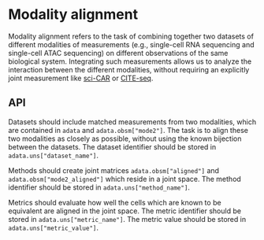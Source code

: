 # Modality alignment

Modality alignment refers to the task of combining together two datasets of different modalities of measurements (e.g., single-cell RNA sequencing and single-cell ATAC sequencing) on different observations of the same biological system. Integrating such measurements allows us to analyze the interaction between the different modalities, without requiring an explicitly joint measurement like [sci-CAR](https://doi.org/10.1126/science.aau0730) or [CITE-seq](https://doi.org/10.1038/nmeth.4380).

## API

Datasets should include matched measurements from two modalities, which are contained in `adata` and `adata.obsm["mode2"]`. The task is to align these two modalities as closely as possible, without using the known bijection between the datasets. The dataset identifier should be stored in `adata.uns["dataset_name"]`.

Methods should create joint matrices `adata.obsm["aligned"]` and `adata.obsm["mode2_aligned"]` which reside in a joint space. The method identifier should be stored in `adata.uns["method_name"]`.

Metrics should evaluate how well the cells which are known to be equivalent are aligned in the joint space. The metric identifier should be stored in `adata.uns["metric_name"]`. The metric value should be stored in `adata.uns["metric_value"]`.
